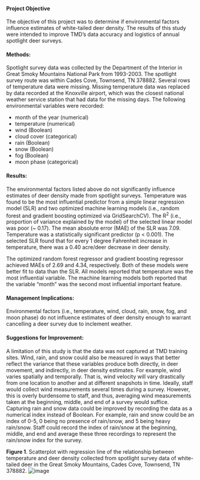 #### Project Objective

The objective of this project was to determine if environmental factors influence estimates of white-tailed deer density.  The results of this study were intended to improve TMD’s data accuracy and logistics of annual spotlight deer surveys. 

#### Methods: 

Spotlight survey data was collected by the Department of the Interior in Great Smoky Mountains National Park from 1993-2003.  The spotlight survey route was within Cades Cove, Townsend, TN 378882.  Several rows of temperature data were missing. Missing temperature data was replaced by data recorded at the Knoxville airport, which was the closest national weather service station that had data for the missing days.  The following environmental variables were recorded:
* month of the year (numerical)
* temperature (numerical)
* wind (Boolean)
* cloud cover (categorical)
* rain (Boolean)
* snow (Boolean)
* fog (Boolean)
* moon phase (categorical)

#### Results: 

The environmental factors listed above do not significantly influence estimates of deer density made from spotlight surveys. Temperature was found to be the most influential predictor from a simple linear regression model (SLR) and two optimized machine learning models (i.e., random forest and gradient boosting optimized via GridSearchCV). The R<sup>2</sup> (i.e., proportion of variance explained by the model) of the selected linear model was poor (~ 0.17). The mean absolute error (MAE) of the SLR was 7.09.  Temperature was a statistically significant predictor (p < 0.001). The selected SLR found that for every 1 degree Fahrenheit increase in temperature, there was a 0.40 acre/deer decrease in deer density.

The optimized random forest regressor and gradient boosting regressor achieved MAEs of 2.69 and 4.34, respectively.  Both of these models were better fit to data than the SLR.  All models reported that temperature was the most influential variable. The machine learning models both reported that the variable “month” was the second most influential important feature.  


#### Management Implications: 

Environmental factors (i.e., temperature, wind, cloud, rain, snow, fog, and moon phase) do not influence estimates of deer density enough to warrant cancelling a deer survey due to inclement weather.

#### Suggestions for Improvement: 

A limitation of this study is that the data was not captured at TMD training sites. Wind, rain, and snow could also be measured in ways that better reflect the variance that these variables produce both directly, in deer movement, and indirectly, in deer density estimates. For example, wind varies spatially and temporally. That is, wind velocity will vary drastically from one location to another and at different snapshots in time. Ideally, staff would collect wind measurements several times during a survey. However, this is overly burdensome to staff, and thus, averaging wind measurements taken at the beginning, middle, and end of a survey would suffice. Capturing rain and snow data could be improved by recording the data as a numerical index instead of Boolean. For example, rain and snow could be an index of 0-5, 0 being no presence of rain/snow, and 5 being heavy rain/snow. Staff could record the index of rain/snow at the beginning, middle, and end and average these three recordings to represent the rain/snow index for the survey.


**Figure 1**. Scatterplot with regression line of the relationship between temperature and deer density collected from spotlight survey data of white-tailed deer in the Great Smoky Mountains, Cades Cove, Townsend, TN 378882.
![image](https://user-images.githubusercontent.com/95881308/212176380-c400f147-0081-4860-a83c-2cdf12100d20.png)


